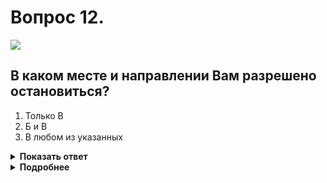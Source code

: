 # Вопрос 12.

![](https://s.drom.ru/i24227/pdd/tickets/2016/1542608890.jpg)

## В каком месте и направлении Вам разрешено остановиться?

1. Только В
2. Б и В
3. В любом из указанных

<details>
<summary><b>Показать ответ</b></summary>
Правильный ответ: 3
</details>
<details>
<summary><b>Подробнее</b></summary>
На дороге, имеющей по одной полосе движения в каждом направлении, не имеющей трамвайных путей посередине, в населённом пункте, обозначенном знаком 5.23.1 и 5.23.2 «Начало населённого пункта» (с белым фоном), разрешается остановка и стоянка не только на правой стороне, но и на левой стороне дороги. Поэтому Вам разрешено остановиться в любом месте из указанных.
(«Дорожные знаки», пункт 12.1 ПДД)
</details>